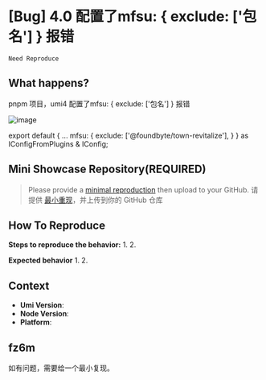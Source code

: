 # [Bug] 4.0 配置了mfsu: { exclude: ['包名'] } 报错

`Need Reproduce`

<!--
感谢您向我们反馈问题，为了高效的解决问题，我们期望你能提供以下信息：
-->

## What happens?

pnpm 项目，umi4 配置了mfsu: { exclude: ['包名'] } 报错

![image](https://github.com/umijs/umi/assets/29419878/32988dc0-995d-4a15-9ca9-2ac9b7f24749)

export default {
...
mfsu: {
exclude: ['@foundbyte/town-revitalize'],
}
} as IConfigFromPlugins & IConfig;

## Mini Showcase Repository(REQUIRED)

> Please provide a [minimal reproduction](https://stackoverflow.com/help/minimal-reproducible-example) then upload to your GitHub. 请提供 [最小重现](https://stackoverflow.com/help/minimal-reproducible-example)，并上传到你的 GitHub 仓库

<!-- 为节约大家的时间，无复现步骤的 ISSUE 会被关闭，提供之后再 REOPEN -->
<!-- YOUR_REPOSITORY_URL on github or stackbliz -->

## How To Reproduce

**Steps to reproduce the behavior:** 1. 2.

**Expected behavior** 1. 2.

<!-- 请提供复现链接/步骤，错误日志以及相关配置 -->

## Context

- **Umi Version**:
- **Node Version**:
- **Platform**:

## fz6m

如有问题，需要给一个最小复现。
